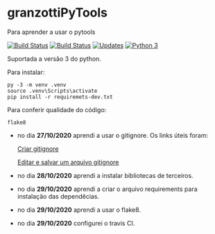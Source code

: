 # granzottiPyTools
Para aprender a usar o pytools

[![Build Status](https://travis-ci.org/GiovanniGranzotti/granzottiPyTools.svg?branch=main)](https://travis-ci.org/GiovanniGranzotti/granzottiPyTools)
[![Build Status](https://travis-ci.com/GiovanniGranzotti/libpythonpro.svg?branch=master)](https://travis-ci.com/GiovanniGranzotti/libpythonpro)
[![Updates](https://pyup.io/repos/github/GiovanniGranzotti/granzottiPyTools/shield.svg)](https://pyup.io/repos/github/GiovanniGranzotti/granzottiPyTools/)
[![Python 3](https://pyup.io/repos/github/GiovanniGranzotti/granzottiPyTools/python-3-shield.svg)](https://pyup.io/repos/github/GiovanniGranzotti/granzottiPyTools/)
   
Suportada a versão 3 do python.

Para instalar:
```console
py -3 -m venv .venv
source .venv\Scripts\activate
pip install -r requiremets-dev.txt
```

Para conferir qualidade do código:
```console
flake8
```
* no dia **27/10/2020** aprendi a usar o gitignore. Os links úteis foram:

    [Criar gitignore](https://medium.com/@devmasterteam/touch-para-criar-um-arquivo-gitignore-9bb2d453ac53)

    [Editar e salvar um arquivo gitignore](https://pt.stackoverflow.com/questions/254320/como-salvar-e-sair-no-vim/254322#254322?newreg=6321e3c5676941688ba522414f4b6af9)
 
* no dia **28/10/2020** aprendi a instalar bibliotecas de terceiros.
* no dia **29/10/2020** aprendi a criar o arquivo requirements para instalação das dependêcias.
* no dia **29/10/2020** aprendi a usar o flake8.
* no dia **29/10/2020** configurei o travis CI.
